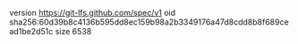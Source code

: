 version https://git-lfs.github.com/spec/v1
oid sha256:60d39b8c4136b595dd8ec159b98a2b3349176a47d8cdd8b8f689cead1be2d51c
size 6538
